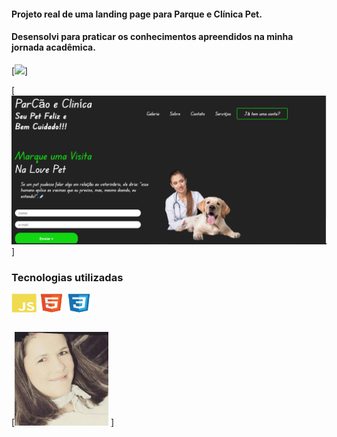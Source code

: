 #### Projeto real  de uma landing page para Parque e Clínica Pet. 

#### Desensolvi para praticar os conhecimentos apreendidos na minha jornada acadêmica. 

[<img src="src/img/tela-pet.gif">]

[<img src="src/img/vet.png">]

### Tecnologias utilizadas
<div flex-direction: row>

 <img align="center" alt="Js" height="30" width="40" src="https://raw.githubusercontent.com/devicons/devicon/master/icons/javascript/javascript-plain.svg">

  <img align="center" alt="HTML" height="30" width="40" src="https://raw.githubusercontent.com/devicons/devicon/master/icons/html5/html5-original.svg">
  <img align="center" alt="CSS" height="30" width="40" src="https://raw.githubusercontent.com/devicons/devicon/master/icons/css3/css3-original.svg">

  <br>
  <br>

[<img  height="150" width="150" src="src/img/marcia.jpeg"> ]